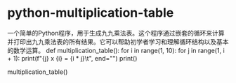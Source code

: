 # python-multiplication-table
一个简单的Python程序，用于生成九九乘法表。这个程序通过嵌套的循环来计算并打印出九九乘法表的所有结果。它可以帮助初学者学习和理解循环结构以及基本的数学运算。
def multiplication_table():
    for i in range(1, 10):
        for j in range(1, i + 1):
            print(f"{j} x {i} = {i * j}\t", end="")
        print()

multiplication_table()
